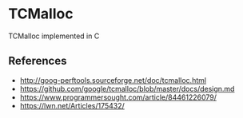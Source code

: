 # TCMalloc

TCMalloc implemented in C


## References

* http://goog-perftools.sourceforge.net/doc/tcmalloc.html
* https://github.com/google/tcmalloc/blob/master/docs/design.md
* https://www.programmersought.com/article/84461226079/
* https://lwn.net/Articles/175432/
